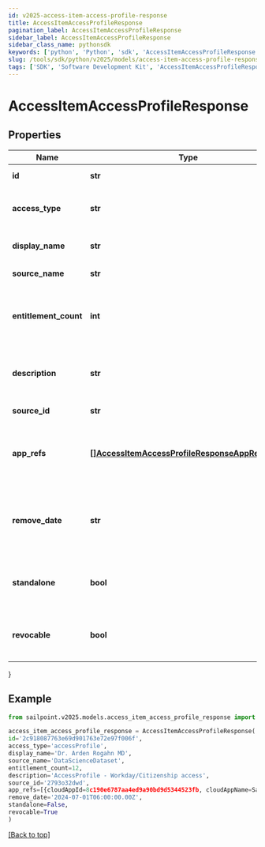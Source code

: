 ```yaml
---
id: v2025-access-item-access-profile-response
title: AccessItemAccessProfileResponse
pagination_label: AccessItemAccessProfileResponse
sidebar_label: AccessItemAccessProfileResponse
sidebar_class_name: pythonsdk
keywords: ['python', 'Python', 'sdk', 'AccessItemAccessProfileResponse', 'V2025AccessItemAccessProfileResponse'] 
slug: /tools/sdk/python/v2025/models/access-item-access-profile-response
tags: ['SDK', 'Software Development Kit', 'AccessItemAccessProfileResponse', 'V2025AccessItemAccessProfileResponse']
---
```


# AccessItemAccessProfileResponse


## Properties

Name | Type | Description | Notes
------------ | ------------- | ------------- | -------------
**id** | **str** | the access item id | [optional] 
**access_type** | **str** | the access item type. accessProfile in this case | [optional] 
**display_name** | **str** | the display name of the identity | [optional] 
**source_name** | **str** | the name of the source | [optional] 
**entitlement_count** | **int** | the number of entitlements the access profile will create | [required]
**description** | **str** | the description for the access profile | [optional] 
**source_id** | **str** | the id of the source | [optional] 
**app_refs** | [**[]AccessItemAccessProfileResponseAppRefsInner**](access-item-access-profile-response-app-refs-inner) | the list of app ids associated with the access profile | [required]
**remove_date** | **str** | the date the access profile is no longer assigned to the specified identity | [optional] 
**standalone** | **bool** | indicates whether the access profile is standalone | [required]
**revocable** | **bool** | indicates whether the access profile is revocable | [required]
}

## Example

```python
from sailpoint.v2025.models.access_item_access_profile_response import AccessItemAccessProfileResponse

access_item_access_profile_response = AccessItemAccessProfileResponse(
id='2c918087763e69d901763e72e97f006f',
access_type='accessProfile',
display_name='Dr. Arden Rogahn MD',
source_name='DataScienceDataset',
entitlement_count=12,
description='AccessProfile - Workday/Citizenship access',
source_id='2793o32dwd',
app_refs=[{cloudAppId=8c190e6787aa4ed9a90bd9d5344523fb, cloudAppName=Sample App}, {cloudAppId=2c91808a77ff216301782327a50f09bf, cloudAppName=Another App}],
remove_date='2024-07-01T06:00:00.00Z',
standalone=False,
revocable=True
)

```
[[Back to top]](#) 

